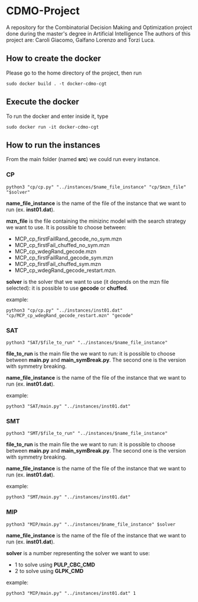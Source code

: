 # CDMO-Project
A repository for the Combinatorial Decision Making and Optimization project done during the master's degree in Artificial Intelligence
The authors of this project are: Caroli Giacomo, Galfano Lorenzo and Torzi Luca.

## How to create the docker
Please go to the home directory of the project, then run
``` 
sudo docker build . -t docker-cdmo-cgt
```

## Execute the docker
<!-- The name of the docker is the one defined above (__docker-cdmo__).
Execute the image of the docker
```
sudo docker run -t docker-cdmo
```
Retrieve the id of the image of the docker
```
sudo docker ps -a
```
Then enter inside the docker using the id of the docker 
```
sudo docker exec -it $ID /bin/bash
```
-->
To run the docker and enter inside it, type
```
sudo docker run -it docker-cdmo-cgt
```

## How to run the instances
From the main folder (named __src__) we could run every instance.
### **CP**
```
python3 "cp/cp.py" "../instances/$name_file_instance" "cp/$mzn_file" "$solver"
```
__name_file_instance__ is the name of the file of the instance that we want to run (ex. __inst01.dat__). 

__mzn_file__ is the file containing the minizinc model with the search strategy we want to use. It is possible to choose between:
- MCP_cp_firstFailRand_gecode_no_sym.mzn
- MCP_cp_firstFail_chuffed_no_sym.mzn
- MCP_cp_wdegRand_gecode.mzn
- MCP_cp_firstFailRand_gecode_sym.mzn
- MCP_cp_firstFail_chuffed_sym.mzn
- MCP_cp_wdegRand_gecode_restart.mzn.

__solver__ is the solver that we want to use (it depends on the mzn file selected): it is possible to use __gecode__ or __chuffed__.

example:
```
python3 "cp/cp.py" "../instances/inst01.dat" "cp/MCP_cp_wdegRand_gecode_restart.mzn" "gecode"
```


### **SAT**
```
python3 "SAT/$file_to_run" "../instances/$name_file_instance"
```
__file_to_run__ is the main file the we want to run: it is possible to choose between __main.py__ and __main_symBreak.py__. The second one is the version with symmetry breaking.

__name_file_instance__ is the name of the file of the instance that we want to run (ex. __inst01.dat__). 

example:
```
python3 "SAT/main.py" "../instances/inst01.dat"
```

### **SMT**
```
python3 "SMT/$file_to_run" "../instances/$name_file_instance"
```
__file_to_run__ is the main file the we want to run: it is possible to choose between __main.py__ and __main_symBreak.py__. The second one is the version with symmetry breaking.

__name_file_instance__ is the name of the file of the instance that we want to run (ex. __inst01.dat__). 

example:
```
python3 "SMT/main.py" "../instances/inst01.dat"
```

### **MIP**
```
python3 "MIP/main.py" "../instances/$name_file_instance" $solver
```
__name_file_instance__ is the name of the file of the instance that we want to run (ex. __inst01.dat__). 

__solver__ is a number representing the solver we want to use:
- 1 to solve using __PULP_CBC_CMD__
- 2 to solve using __GLPK_CMD__

example:
```
python3 "MIP/main.py" "../instances/inst01.dat" 1
```
